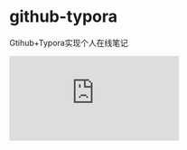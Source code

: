 # github-typora
Gtihub+Typora实现个人在线笔记

![第4章](https://github.com/yinyouhao/github-typora/blob/main/GitHub%2BTypora%E5%AE%9E%E7%8E%B0%E4%B8%AA%E4%BA%BA%E7%AC%94%E8%AE%B0.md#4%E5%88%A9%E7%94%A8git%E5%AE%9E%E7%8E%B0%E7%AC%94%E8%AE%B0%E4%B8%8A%E4%BC%A0)
